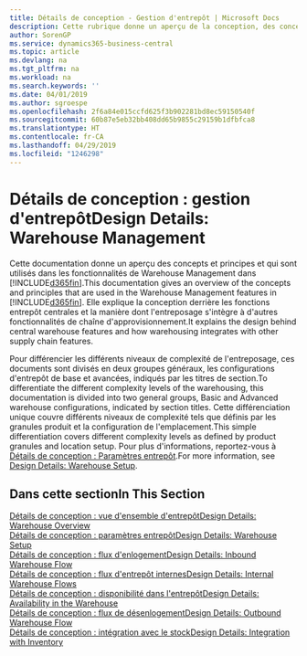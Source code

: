 ```yaml
---
title: Détails de conception - Gestion d'entrepôt | Microsoft Docs
description: Cette rubrique donne un aperçu de la conception, des concepts et des principes associés aux fonctionnalités de gestion d'entrepôt dans Business Central.
author: SorenGP
ms.service: dynamics365-business-central
ms.topic: article
ms.devlang: na
ms.tgt_pltfrm: na
ms.workload: na
ms.search.keywords: ''
ms.date: 04/01/2019
ms.author: sgroespe
ms.openlocfilehash: 2f6a84e015ccfd625f3b902281bd8ec59150540f
ms.sourcegitcommit: 60b87e5eb32bb408dd65b9855c29159b1dfbfca8
ms.translationtype: HT
ms.contentlocale: fr-CA
ms.lasthandoff: 04/29/2019
ms.locfileid: "1246298"
---
```

# <a name="design-details-warehouse-management"></a><span data-ttu-id="40ee7-103">Détails de conception : gestion d'entrepôt</span><span class="sxs-lookup"><span data-stu-id="40ee7-103">Design Details: Warehouse Management</span></span>
<span data-ttu-id="40ee7-104">Cette documentation donne un aperçu des concepts et principes et qui sont utilisés dans les fonctionnalités de Warehouse Management dans [!INCLUDE[d365fin](includes/d365fin_md.md)].</span><span class="sxs-lookup"><span data-stu-id="40ee7-104">This documentation gives an overview of the concepts and principles that are used in the Warehouse Management features in [!INCLUDE[d365fin](includes/d365fin_md.md)].</span></span> <span data-ttu-id="40ee7-105">Elle explique la conception derrière les fonctions entrepôt centrales et la manière dont l'entreposage s'intègre à d'autres fonctionnalités de chaîne d'approvisionnement.</span><span class="sxs-lookup"><span data-stu-id="40ee7-105">It explains the design behind central warehouse features and how warehousing integrates with other supply chain features.</span></span>  

<span data-ttu-id="40ee7-106">Pour différencier les différents niveaux de complexité de l'entreposage, ces documents sont divisés en deux groupes généraux, les configurations d'entrepôt de base et avancées, indiqués par les titres de section.</span><span class="sxs-lookup"><span data-stu-id="40ee7-106">To differentiate the different complexity levels of the warehousing, this documentation is divided into two general groups, Basic and Advanced warehouse configurations, indicated by section titles.</span></span> <span data-ttu-id="40ee7-107">Cette différenciation unique couvre différents niveaux de complexité tels que définis par les granules produit et la configuration de l'emplacement.</span><span class="sxs-lookup"><span data-stu-id="40ee7-107">This simple differentiation covers different complexity levels as defined by product granules and location setup.</span></span> <span data-ttu-id="40ee7-108">Pour plus d'informations, reportez\-vous à [Détails de conception : Paramètres entrepôt](design-details-warehouse-setup.md).</span><span class="sxs-lookup"><span data-stu-id="40ee7-108">For more information, see [Design Details: Warehouse Setup](design-details-warehouse-setup.md).</span></span>  

## <a name="in-this-section"></a><span data-ttu-id="40ee7-109">Dans cette section</span><span class="sxs-lookup"><span data-stu-id="40ee7-109">In This Section</span></span>  
[<span data-ttu-id="40ee7-110">Détails de conception : vue d'ensemble d'entrepôt</span><span class="sxs-lookup"><span data-stu-id="40ee7-110">Design Details: Warehouse Overview</span></span>](design-details-warehouse-overview.md)  
[<span data-ttu-id="40ee7-111">Détails de conception : paramètres entrepôt</span><span class="sxs-lookup"><span data-stu-id="40ee7-111">Design Details: Warehouse Setup</span></span>](design-details-warehouse-setup.md)  
[<span data-ttu-id="40ee7-112">Détails de conception : flux d'enlogement</span><span class="sxs-lookup"><span data-stu-id="40ee7-112">Design Details: Inbound Warehouse Flow</span></span>](design-details-inbound-warehouse-flow.md)  
[<span data-ttu-id="40ee7-113">Détails de conception : flux d'entrepôt internes</span><span class="sxs-lookup"><span data-stu-id="40ee7-113">Design Details: Internal Warehouse Flows</span></span>](design-details-internal-warehouse-flows.md)  
[<span data-ttu-id="40ee7-114">Détails de conception : disponibilité dans l'entrepôt</span><span class="sxs-lookup"><span data-stu-id="40ee7-114">Design Details: Availability in the Warehouse</span></span>](design-details-availability-in-the-warehouse.md)  
[<span data-ttu-id="40ee7-115">Détails de conception : flux de désenlogement</span><span class="sxs-lookup"><span data-stu-id="40ee7-115">Design Details: Outbound Warehouse Flow</span></span>](design-details-outbound-warehouse-flow.md)  
[<span data-ttu-id="40ee7-116">Détails de conception : intégration avec le stock</span><span class="sxs-lookup"><span data-stu-id="40ee7-116">Design Details: Integration with Inventory</span></span>](design-details-integration-with-inventory.md)
